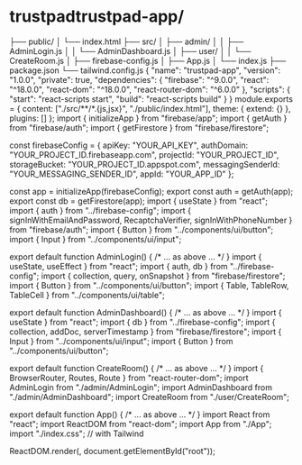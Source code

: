 # trustpadtrustpad-app/
├── public/
│   └── index.html
├── src/
│   ├── admin/
│   │   ├── AdminLogin.js
│   │   └── AdminDashboard.js
│   ├── user/
│   │   └── CreateRoom.js
│   ├── firebase-config.js
│   ├── App.js
│   └── index.js
├── package.json
└── tailwind.config.js
{
  "name": "trustpad-app",
  "version": "1.0.0",
  "private": true,
  "dependencies": {
    "firebase": "^9.0.0",
    "react": "^18.0.0",
    "react-dom": "^18.0.0",
    "react-router-dom": "^6.0.0"
  },
  "scripts": {
    "start": "react-scripts start",
    "build": "react-scripts build"
  }
}
module.exports = {
  content: ["./src/**/*.{js,jsx}", "./public/index.html"],
  theme: { extend: {} },
  plugins: []
};
import { initializeApp } from "firebase/app";
import { getAuth } from "firebase/auth";
import { getFirestore } from "firebase/firestore";

const firebaseConfig = {
  apiKey: "YOUR_API_KEY",
  authDomain: "YOUR_PROJECT_ID.firebaseapp.com",
  projectId: "YOUR_PROJECT_ID",
  storageBucket: "YOUR_PROJECT_ID.appspot.com",
  messagingSenderId: "YOUR_MESSAGING_SENDER_ID",
  appId: "YOUR_APP_ID"
};

const app = initializeApp(firebaseConfig);
export const auth = getAuth(app);
export const db = getFirestore(app);
import { useState } from "react";
import { auth } from "../firebase-config";
import {
  signInWithEmailAndPassword,
  RecaptchaVerifier,
  signInWithPhoneNumber
} from "firebase/auth";
import { Button } from "../components/ui/button";
import { Input } from "../components/ui/input";

export default function AdminLogin() { /* ... as above ... */ }
import { useState, useEffect } from "react";
import { auth, db } from "../firebase-config";
import { collection, query, onSnapshot } from "firebase/firestore";
import { Button } from "../components/ui/button";
import { Table, TableRow, TableCell } from "../components/ui/table";

export default function AdminDashboard() { /* ... as above ... */ }
import { useState } from "react";
import { db } from "../firebase-config";
import { collection, addDoc, serverTimestamp } from "firebase/firestore";
import { Input } from "../components/ui/input";
import { Button } from "../components/ui/button";

export default function CreateRoom() { /* ... as above ... */ }
import { BrowserRouter, Routes, Route } from "react-router-dom";
import AdminLogin from "./admin/AdminLogin";
import AdminDashboard from "./admin/AdminDashboard";
import CreateRoom from "./user/CreateRoom";

export default function App() { /* ... as above ... */ }
import React from "react";
import ReactDOM from "react-dom";
import App from "./App";
import "./index.css"; // with Tailwind

ReactDOM.render(<App />, document.getElementById("root"));
